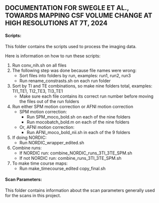 ## DOCUMENTATION FOR SWEGLE ET AL., TOWARDS MAPPING CSF VOLUME CHANGE AT HIGH RESOLUTIONS AT 7T, 2024

#### Scripts:

This folder contains the scripts used to process the imaging data. 

Here is information on how to run these scripts:

1) Run conv_nih.sh on all files
1) The following step was done because file names were wrong: 
    - Sort files into folders by run, examples: run1, run2, run3
    - Run rename_constrasts.sh on each run folder
1) Sort by TI and TE combinations, so make nine folders total, examples: TI1_TE1, TI2_TE3, TI3_TE1
    - Make sure each file contains its correct run number before moving the files out of the run folders
1) Run either SPM motion correction or AFNI motion correction 
    - SPM motion correction:
        - Run SPM_moco_bold.sh on each of the nine folders
        - Run mocobatch_bold.m on each of the nine folders
    - Or, AFNI motion correction:
        - Run AFNI_moco_bold_nii.sh in each of the 9 folders 
1) If doing NORDIC: 
    - Run NORDIC_wrapper_edited.sh
1) Combine runs:
    - If NORDIC run: combine_NORDIC_runs_3TI_3TE_SPM.sh
    - If not NORDIC run: combine_runs_3TI_3TE_SPM.sh
1) To make time course maps:
    - Run make_timecourse_edited copy_final.sh
  
#### Scan Parameters:

This folder contains information about the scan parameters generally used for the scans in this project.

